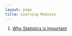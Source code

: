 ```yaml
---
layout: page
title: Learning Modules
---
```


1. [Why Statistics is Important](Why_Statistics_is_Important/)
